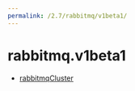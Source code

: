```yaml
---
permalink: /2.7/rabbitmq/v1beta1/
---
```


# rabbitmq.v1beta1



* [rabbitmqCluster](rabbitmqCluster.md)